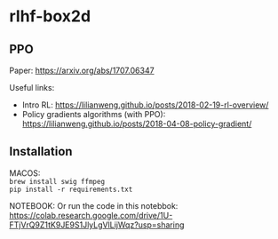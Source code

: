 # rlhf-box2d

## PPO
Paper: https://arxiv.org/abs/1707.06347     

Useful links:      
- Intro RL: https://lilianweng.github.io/posts/2018-02-19-rl-overview/
- Policy gradients algorithms (with PPO): https://lilianweng.github.io/posts/2018-04-08-policy-gradient/


## Installation    
MACOS:       
`brew install swig ffmpeg`     
`pip install -r requirements.txt`     

NOTEBOOK:
Or run the code in this notebbok: https://colab.research.google.com/drive/1U-FTjVrQ9Z1tK9JE9S1JlyLgVlLijWqz?usp=sharing       